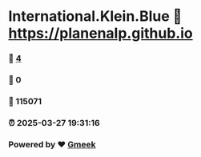 # International.Klein.Blue :link: https://planenalp.github.io 
### :page_facing_up: [4](https://planenalp.github.io/tag.html) 
### :speech_balloon: 0 
### :hibiscus: 115071 
### :alarm_clock: 2025-03-27 19:31:16 
### Powered by :heart: [Gmeek](https://github.com/Meekdai/Gmeek)

